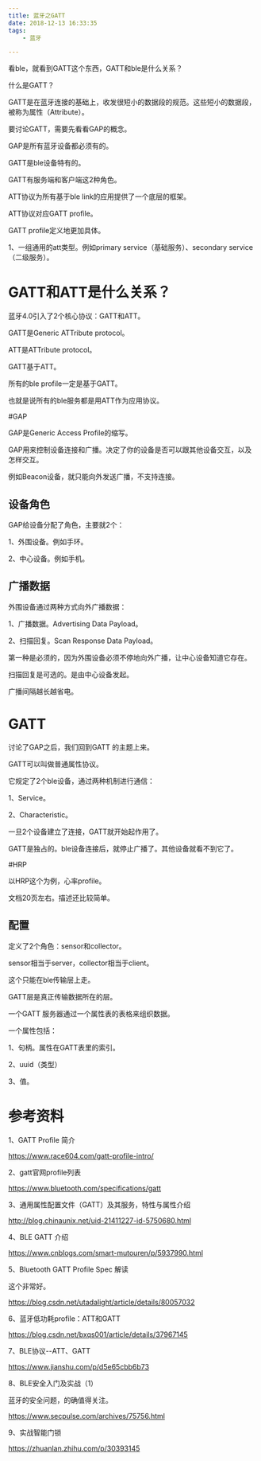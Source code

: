 ```yaml
---
title: 蓝牙之GATT
date: 2018-12-13 16:33:35
tags:
	- 蓝牙

---
```




看ble，就看到GATT这个东西，GATT和ble是什么关系？

什么是GATT？

GATT是在蓝牙连接的基础上，收发很短小的数据段的规范。这些短小的数据段，被称为属性（Attribute）。

要讨论GATT，需要先看看GAP的概念。

GAP是所有蓝牙设备都必须有的。

GATT是ble设备特有的。

GATT有服务端和客户端这2种角色。

ATT协议为所有基于ble link的应用提供了一个底层的框架。

ATT协议对应GATT profile。

GATT profile定义地更加具体。

1、一组通用的att类型。例如primary service（基础服务）、secondary service（二级服务）。

# GATT和ATT是什么关系？

蓝牙4.0引入了2个核心协议：GATT和ATT。

GATT是Generic ATTribute protocol。

ATT是ATTribute protocol。

GATT基于ATT。

所有的ble profile一定是基于GATT。

也就是说所有的ble服务都是用ATT作为应用协议。



#GAP

GAP是Generic Access Profile的缩写。

GAP用来控制设备连接和广播。决定了你的设备是否可以跟其他设备交互，以及怎样交互。

例如Beacon设备，就只能向外发送广播，不支持连接。

## 设备角色

GAP给设备分配了角色，主要就2个：

1、外围设备。例如手环。

2、中心设备。例如手机。

## 广播数据

外围设备通过两种方式向外广播数据：

1、广播数据。Advertising Data Payload。

2、扫描回复。Scan Response Data Payload。

第一种是必须的，因为外围设备必须不停地向外广播，让中心设备知道它存在。

扫描回复是可选的。是由中心设备发起。

广播间隔越长越省电。

# GATT

讨论了GAP之后，我们回到GATT 的主题上来。

GATT可以叫做普通属性协议。

它规定了2个ble设备，通过两种机制进行通信：

1、Service。

2、Characteristic。

一旦2个设备建立了连接，GATT就开始起作用了。

GATT是独占的。ble设备连接后，就停止广播了。其他设备就看不到它了。





#HRP

以HRP这个为例，心率profile。

文档20页左右。描述还比较简单。

## 配置

定义了2个角色：sensor和collector。

sensor相当于server，collector相当于client。

这个只能在ble传输层上走。





GATT层是真正传输数据所在的层。

一个GATT 服务器通过一个属性表的表格来组织数据。

一个属性包括：

1、句柄。属性在GATT表里的索引。

2、uuid（类型）

3、值。





# 参考资料

1、GATT Profile 简介

https://www.race604.com/gatt-profile-intro/

2、gatt官网profile列表

https://www.bluetooth.com/specifications/gatt

3、通用属性配置文件（GATT）及其服务，特性与属性介绍

http://blog.chinaunix.net/uid-21411227-id-5750680.html

4、BLE GATT 介绍

https://www.cnblogs.com/smart-mutouren/p/5937990.html

5、Bluetooth GATT Profile Spec 解读

这个非常好。

https://blog.csdn.net/utadalight/article/details/80057032

6、蓝牙低功耗profile：ATT和GATT

https://blog.csdn.net/bxqs001/article/details/37967145

7、BLE协议--ATT、GATT

https://www.jianshu.com/p/d5e65cbb6b73

8、BLE安全入门及实战（1）

蓝牙的安全问题，的确值得关注。

https://www.secpulse.com/archives/75756.html

9、实战智能门锁

https://zhuanlan.zhihu.com/p/30393145